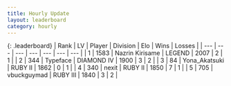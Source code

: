 ```yaml
---
title: Hourly Update
layout: leaderboard
category: hourly
---
```


{: .leaderboard}
| Rank | LV | Player | Division | Elo | Wins | Losses |
| --- | --- | --- | --- | --- | --- | --- |
| <span data-change="-">1</span> | 1583 | <span title="ID: 315148">Nazrin Kirisame</span> | LEGEND | <span data-change="-">2007</span> | <span data-change="-">2</span> | <span data-change="-">1</span> |
| <span data-change="-">2</span> | 344 | <span title="ID: 628233">Typeface</span> | DIAMOND IV | <span data-change="-">1900</span> | <span data-change="-">3</span> | <span data-change="-">2</span> |
| <span data-change="-">3</span> | 84 | <span title="ID: 639135">Yona_Akatsuki</span> | RUBY II | <span data-change="-">1862</span> | <span data-change="-">0</span> | <span data-change="-">1</span> |
| <span data-change="-">4</span> | 340 | <span title="ID: 17922">nexit</span> | RUBY II | <span data-change="-">1850</span> | <span data-change="-">7</span> | <span data-change="-">1</span> |
| <span data-change="-">5</span> | 705 | <span title="ID: 418052">vbuckguymad</span> | RUBY III | <span data-change="-">1840</span> | <span data-change="-">3</span> | <span data-change="-">2</span> |